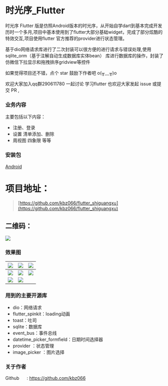 # 时光序_Flutter
时光序 Flutter 版是仿照Android版本的时光序，从开始自学dart到基本完成开发历时一个多月,项目中基本使用到了flutter大部分基础widget，完成了部分炫酷的特效交互,项目使用flutter 官方推荐的provider进行状态管理。

基于dio网络请求库进行了二次封装可以很方便的进行请求与错误处理,使用 sqlite_orm（基于注解自动生成数据库实体bean） 库进行数据库的操作，封装了仿微信下拉显示和拖拽排序gridview等控件

如果觉得项目还不错，点个 star 鼓励下作者吧 o(╥﹏╥)o

欢迎大家加入qq群290611780 一起讨论 学习flutter
也欢迎大家发起 issue 或提交 PR ,

### 业务内容
主要包括以下内容：
- 注册、登录 
- 设置  清单添加、删除 
- 周视图 四象限 等等


### 安装包
[Android](https://www.pgyer.com/C9lo)

# 项目地址：
 > [https://github.com/kbz066/flutter_shiguangxu](https://github.com/kbz066/flutter_shiguangxu)
 ## 二维码：
 
![](https://user-gold-cdn.xitu.io/2019/8/29/16cdb374c234e4e3?w=210&h=210&f=png&s=5220)

### 效果图





|![](https://user-gold-cdn.xitu.io/2019/8/29/16cdafe3e127dffe?w=320&h=511&f=gif&s=435989)| ![](https://user-gold-cdn.xitu.io/2019/8/29/16cdafeca6272cb9?w=320&h=511&f=gif&s=835133) | ![](https://user-gold-cdn.xitu.io/2019/8/29/16cdaff357c7e297?w=320&h=511&f=gif&s=431308)|
| --- | --- | --- |
| ![](https://user-gold-cdn.xitu.io/2019/8/29/16cdaff95886534c?w=320&h=511&f=gif&s=597757) | ![](https://user-gold-cdn.xitu.io/2019/8/29/16cdafff4c4eeb16?w=320&h=511&f=gif&s=701979)| ![](https://user-gold-cdn.xitu.io/2019/8/29/16cdb006465d2ff5?w=320&h=511&f=gif&s=740803)|
| ![](https://user-gold-cdn.xitu.io/2019/8/29/16cdb00c8e01afd0?w=320&h=511&f=gif&s=592901) | ![](https://user-gold-cdn.xitu.io/2019/8/29/16cdb012aa8f5634?w=320&h=511&f=gif&s=451280) | 


### 用到的主要开源库
- dio：网络请求
- flutter_spinkit：loading动画
- toast：吐司
- sqlite：数据库
- event_bus：事件总线
- datetime_picker_formfield：日期时间选择器
- provider ：状态管理
- image_picker ：图片选择



### 关于作者


Github &nbsp;&nbsp;&nbsp;&nbsp;&nbsp;: https://github.com/kbz066


